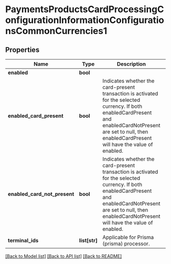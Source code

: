 # PaymentsProductsCardProcessingConfigurationInformationConfigurationsCommonCurrencies1

## Properties
Name | Type | Description | Notes
------------ | ------------- | ------------- | -------------
**enabled** | **bool** |  | [optional] 
**enabled_card_present** | **bool** | Indicates whether the card-present transaction is activated for the selected currency. If both enabledCardPresent and enabledCardNotPresent are set to null, then enabledCardPresent will have the value of enabled.  | [optional] 
**enabled_card_not_present** | **bool** | Indicates whether the card-present transaction is activated for the selected currency. If both enabledCardPresent and enabledCardNotPresent are set to null, then enabledCardNotPresent will have the value of enabled.  | [optional] 
**terminal_ids** | **list[str]** | Applicable for Prisma (prisma) processor. | [optional] 

[[Back to Model list]](../README.md#documentation-for-models) [[Back to API list]](../README.md#documentation-for-api-endpoints) [[Back to README]](../README.md)


